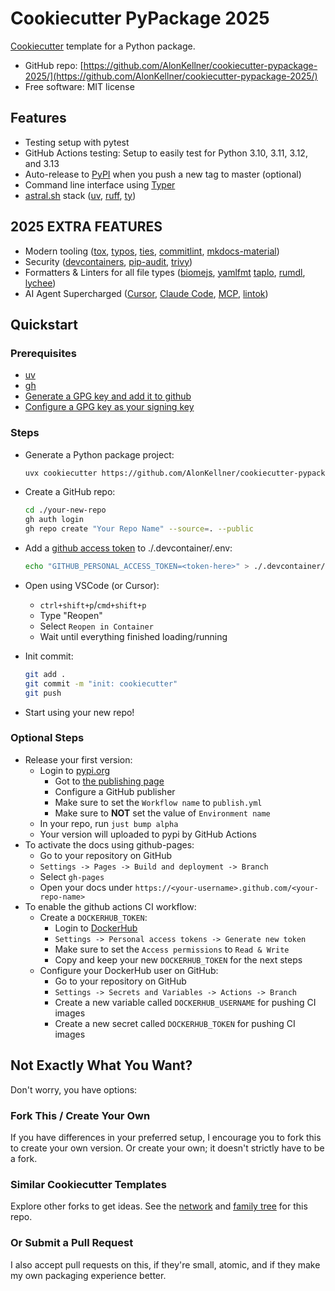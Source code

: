 # Cookiecutter PyPackage 2025

[Cookiecutter](https://github.com/cookiecutter/cookiecutter) template for a Python package.

*   GitHub repo: [https://github.com/AlonKellner/cookiecutter-pypackage-2025/](https://github.com/AlonKellner/cookiecutter-pypackage-2025/)
*   Free software: MIT license

## Features

*   Testing setup with pytest
*   GitHub Actions testing: Setup to easily test for Python 3.10, 3.11, 3.12, and 3.13
*   Auto-release to [PyPI](https://pypi.python.org/pypi) when you push a new tag to master (optional)
*   Command line interface using [Typer](https://typer.tiangolo.com/)
*   [astral.sh](https://github.com/astral-sh) stack ([uv](https://docs.astral.sh/uv/), [ruff](https://docs.astral.sh/ruff/), [ty](https://docs.astral.sh/ty/))

## **2025 EXTRA FEATURES**
*   Modern tooling ([tox](https://tox.wiki/en/4.28.4/), [typos](https://github.com/crate-ci/typos), [ties](https://alonkellner.com/ties/), [commitlint](https://commitlint.js.org/), [mkdocs-material](https://squidfunk.github.io/mkdocs-material/))
*   Security ([devcontainers](https://code.visualstudio.com/docs/devcontainers/containers), [pip-audit](https://github.com/pypa/pip-audit), [trivy](https://trivy.dev/latest/))
*   Formatters & Linters for all file types ([biomejs](https://biomejs.dev/), [yamlfmt](https://github.com/google/yamlfmt) [taplo](https://taplo.tamasfe.dev/), [rumdl](https://docs.rs/rumdl/latest/rumdl/), [lychee](https://lychee.cli.rs/))
*   AI Agent Supercharged ([Cursor](https://docs.cursor.com/en/welcome), [Claude Code](https://docs.anthropic.com/en/docs/claude-code/overview), [MCP](http://modelcontextprotocol.io/docs/getting-started/intro), [lintok](https://github.com/AlonKellner/lintok))

## Quickstart

### Prerequisites
-   [uv](https://docs.astral.sh/uv/getting-started/installation/)
-   [gh](https://docs.github.com/en/github-cli)
-   [Generate a GPG key and add it to github](https://docs.github.com/en/authentication/managing-commit-signature-verification/generating-a-new-gpg-key)
-   [Configure a GPG key as your signing key](https://docs.github.com/en/authentication/managing-commit-signature-verification/telling-git-about-your-signing-key)

### Steps
*   Generate a Python package project:

    ```bash
    uvx cookiecutter https://github.com/AlonKellner/cookiecutter-pypackage-2025.git
    ```

*   Create a GitHub repo:

    ```bash
    cd ./your-new-repo
    gh auth login
    gh repo create "Your Repo Name" --source=. --public
    ```

*   Add a [github access token](https://github.com/settings/personal-access-tokens) to ./.devcontainer/.env:

    ```bash
    echo "GITHUB_PERSONAL_ACCESS_TOKEN=<token-here>" > ./.devcontainer/.env
    ```

*   Open using VSCode (or Cursor):
    *   `ctrl+shift+p`/`cmd+shift+p`
    *   Type "Reopen"
    *   Select `Reopen in Container`
    *   Wait until everything finished loading/running

*   Init commit:

    ```bash
    git add .
    git commit -m "init: cookiecutter"
    git push
    ```

*   Start using your new repo!

### Optional Steps

*   Release your first version:
    *   Login to [pypi.org](https://pypi.org/)
        *   Got to [the publishing page](https://pypi.org/manage/account/publishing/)
        *   Configure a GitHub publisher
        *   Make sure to set the `Workflow name` to `publish.yml`
        *   Make sure to **NOT** set the value of `Environment name`
    *   In your repo, run `just bump alpha`
    *   Your version will uploaded to pypi by GitHub Actions
*   To activate the docs using github-pages:
    *   Go to your repository on GitHub
    *   `Settings -> Pages -> Build and deployment -> Branch`
    *   Select `gh-pages`
    *   Open your docs under `https://<your-username>.github.com/<your-repo-name>`
*   To enable the github actions CI workflow:
    *   Create a `DOCKERHUB_TOKEN`:
        *   Login to [DockerHub](https://app.docker.com/)
        *   `Settings -> Personal access tokens -> Generate new token`
        *   Make sure to set the `Access permissions` to `Read & Write`
        *   Copy and keep your new `DOCKERHUB_TOKEN` for the next steps
    *   Configure your DockerHub user on GitHub:
        *   Go to your repository on GitHub
        *   `Settings -> Secrets and Variables -> Actions -> Branch`
        *   Create a new variable called `DOCKERHUB_USERNAME` for pushing CI images
        *   Create a new secret called `DOCKERHUB_TOKEN` for pushing CI images

## Not Exactly What You Want?

Don't worry, you have options:

### Fork This / Create Your Own

If you have differences in your preferred setup, I encourage you to fork this
to create your own version. Or create your own; it doesn't strictly have to
be a fork.

### Similar Cookiecutter Templates

Explore other forks to get ideas. See the [network](https://github.com/AlonKellner/cookiecutter-pypackage-2025/network) and [family tree](https://github.com/AlonKellner/cookiecutter-pypackage-2025/network/members) for this repo.

### Or Submit a Pull Request

I also accept pull requests on this, if they're small, atomic, and if they
make my own packaging experience better.
